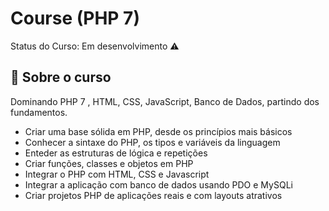 # Course (PHP 7)

Status do Curso: Em desenvolvimento :warning:

## :rocket: Sobre o curso

Dominando PHP 7 , HTML, CSS, JavaScript, Banco de Dados, partindo dos fundamentos.

- Criar uma base sólida em PHP, desde os princípios mais básicos
- Conhecer a sintaxe do PHP, os tipos e variáveis da linguagem
- Enteder as estruturas de lógica e repetições
- Criar funções, classes e objetos em PHP
- Integrar o PHP com HTML, CSS e Javascript
- Integrar a aplicação com banco de dados usando PDO e MySQLi
- Criar projetos PHP de aplicações reais e com layouts atrativos


